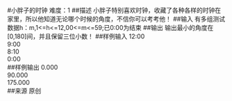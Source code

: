 #小胖子的时钟
难度：1
##描述
小胖子特别喜欢时钟，收藏了各种各样的时钟在家里，所以他知道无论哪个时候的角度，不信你可以考考他！
##输入
有多组测试数据h：m,1<=h<=12,00<=m<=59;已0:00为结束
##输出
输出最小的角度在[0,180]间，并且保留三位小数！
##样例输入
12:00  
9:00  
8:10  
0:00  
##样例输出
0.000  
90.000  
175.000  
##来源
原创